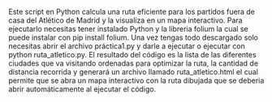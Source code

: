 Este script en Python calcula una ruta eficiente para los partidos fuera de casa del Atlético de Madrid y la visualiza en un mapa interactivo.
Para ejecutarlo necesitas tener instalado Python y la libreria folium la cual se puede instalar con pip install folium.
Una vez tengas todo descargado solo necesitas abrir el archivo práctica1.py y darle a ejecutar o ejecutar con python ruta_atletico.py.
El resultado del código es la lista de las diferentes ciudades que va visitando ordenadas para optimizar la ruta, la cantidad de distancia recorrida y
   generará un archivo llamado ruta_atletico.html el cual permite que se abra un mapa interactivo con la ruta dibujada que se deberia abrir automáticamente al ejecutar el código.
